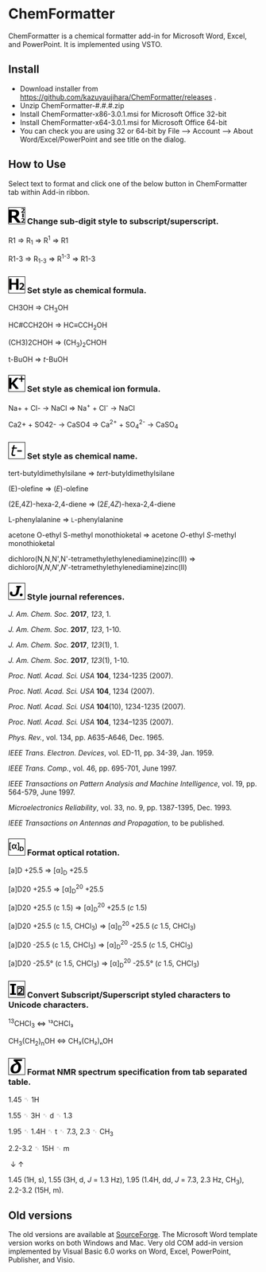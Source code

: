 # ChemFormatter

ChemFormatter is a chemical formatter add-in for Microsoft Word, Excel, and PowerPoint. It is implemented using VSTO.

## Install

- Download installer from https://github.com/kazuyaujihara/ChemFormatter/releases .
- Unzip ChemFormatter-#.#.#.zip
- Install ChemFormatter-x86-3.0.1.msi for Microsoft Office 32-bit
- Install ChemFormatter-x64-3.0.1.msi for Microsoft Office 64-bit
- You can check you are using 32 or 64-bit by File --> Account --> About Word/Excel/PowerPoint and see title on the dialog.

## How to Use

Select text to format and click one of the below button in ChemFormatter tab within Add-in ribbon.

### <img src="ChemFormatter.Lib/Resources/RDigitChanger.png?raw=true" width="32" height="32" border="1" /> Change sub-digit style to subscript/superscript.

R1 ⇒ R<sub>1</sub> ⇒ R<sup>1</sup> ⇒ R1

R1-3 ⇒ R<sub>1-3</sub> ⇒ R<sup>1-3</sup> ⇒ R1-3

### <img src="ChemFormatter.Lib/Resources/ChemFormula.png?raw=true" width="32" height="32" border="1" /> Set style as chemical formula.

CH3OH ⇒ CH<sub>3</sub>OH

HC#CCH2OH ⇒ HC≡CCH<sub>2</sub>OH

(CH3)2CHOH ⇒ (CH<sub>3</sub>)<sub>2</sub>CHOH

t-BuOH ⇒ <i>t</i>-BuOH

### <img src="ChemFormatter.Lib/Resources/IonFormula.png?raw=true" width="32" height="32" border="1" /> Set style as chemical ion formula.

Na+ + Cl- → NaCl ⇒ Na<sup>+</sup> + Cl<sup>-</sup> → NaCl

Ca2+ + SO42- → CaSO4 ⇒ Ca<sup>2+</sup> + SO<sub>4</sub><sup>2-</sup> → CaSO<sub>4</sub>

### <img src="ChemFormatter.Lib/Resources/ChemName.png?raw=true" width="32" height="32" border="1" /> Set style as chemical name.

tert-butyldimethylsilane ⇒ <i>tert</i>-butyldimethylsilane

(E)-olefine ⇒ (<i>E</i>)-olefine

(2E,4Z)-hexa-2,4-diene ⇒ (2<i>E</i>,4<i>Z</i>)-hexa-2,4-diene

L-phenylalanine ⇒ <small>L</small>-phenylalanine

acetone O-ethyl S-methyl monothioketal ⇒ acetone <i>O</i>-ethyl <i>S</i>-methyl monothioketal

dichloro(N,N,N',N'-tetramethylethylenediamine)zinc(II) ⇒ dichloro(<i>N</i>,<i>N</i>,<i>N</i>',<i>N</i>'-tetramethylethylenediamine)zinc(II)

### <img src="ChemFormatter.Lib/Resources/Journal.png?raw=true" width="32" height="32" border="1" /> Style journal references.

<i>J. Am. Chem. Soc.</i> <b>2017</b>, <i>123</i>, 1.

<i>J. Am. Chem. Soc.</i> <b>2017</b>, <i>123</i>, 1-10.

<i>J. Am. Chem. Soc.</i> <b>2017</b>, <i>123</i>(1), 1.

<i>J. Am. Chem. Soc.</i> <b>2017</b>, <i>123</i>(1), 1-10.

<i>Proc. Natl. Acad. Sci. USA</i> <b>104</b>, 1234-1235 (2007).

<i>Proc. Natl. Acad. Sci. USA</i> <b>104</b>, 1234 (2007).

<i>Proc. Natl. Acad. Sci. USA</i> <b>104</b>(10), 1234-1235 (2007).

<i>Proc. Natl. Acad. Sci. USA</i> <b>104</b>, 1234–1235 (2007).

<i>Phys. Rev.</i>, vol. 134, pp. A635-A646, Dec. 1965.

<i>IEEE Trans. Electron. Devices</i>, vol. ED-11, pp. 34-39, Jan. 1959.

<i>IEEE Trans. Comp.</i>, vol. 46, pp. 695-701, June 1997.

<i>IEEE Transactions on Pattern Analysis and Machine Intelligence</i>, vol. 19, pp. 564-579, June 1997.

<i>Microelectronics Reliability</i>, vol. 33, no. 9, pp. 1387-1395, Dec. 1993.

<i>IEEE Transactions on Antennas and Propagation</i>, to be published.

### <img src="ChemFormatter.Lib/Resources/alphaD.png?raw=true" width="32" height="32" border="1" /> Format optical rotation.

[a]D +25.5 ⇒ [α]<sub>D</sub> +25.5

[a]D20 +25.5 ⇒ [α]<sub>D</sub><sup>20</sup> +25.5

[a]D20 +25.5 (c 1.5) ⇒ [α]<sub>D</sub><sup>20</sup> +25.5 (<i>c</i> 1.5)

[a]D20 +25.5 (c 1.5, CHCl<sub>3</sub>) ⇒ [α]<sub>D</sub><sup>20</sup> +25.5 (<i>c</i> 1.5, CHCl<sub>3</sub>)

[a]D20 -25.5 (c 1.5, CHCl<sub>3</sub>) ⇒ [α]<sub>D</sub><sup>20</sup> -25.5 (<i>c</i> 1.5, CHCl<sub>3</sub>)

[a]D20 -25.5° (c 1.5, CHCl<sub>3</sub>) ⇒ [α]<sub>D</sub><sup>20</sup> -25.5° (<i>c</i> 1.5, CHCl<sub>3</sub>)

### <img src="ChemFormatter.Lib/Resources/StyleAsChar.png?raw=true" width="32" height="32" border="1" /> Convert Subscript/Superscript styled characters to Unicode characters.

<sup>13</sup>CHCl<sub>3</sub> ⇔ ¹³CHCl₃

CH<sub>3</sub>(CH<sub>2</sub>)<sub>n</sub>OH ⇔ CH₃(CH₂)ₙOH


### <img src="ChemFormatter.Lib/Resources/NMRSpectrum.png?raw=true" width="32" height="32" border="1" /> Format NMR spectrum specification from tab separated table.

1.45&nbsp;<font color="gray">␉</font>&nbsp;1H

1.55&nbsp;<font color="gray">␉</font>&nbsp;3H&nbsp;<font color="gray">␉</font>&nbsp;d&nbsp;<font color="gray">␉</font>&nbsp;1.3

1.95&nbsp;<font color="gray">␉</font>&nbsp;1.4H&nbsp;<font color="gray">␉</font>&nbsp;t&nbsp;<font color="gray">␉</font>&nbsp;7.3, 2.3&nbsp;<font color="gray">␉</font>&nbsp;CH<sub>3</sub>

2.2-3.2&nbsp;<font color="gray">␉</font>&nbsp;15H&nbsp;<font color="gray">␉</font>&nbsp;m

&nbsp;↓&nbsp;↑

1.45 (1H, s), 1.55 (3H, d, <i>J</i> = 1.3 Hz), 1.95 (1.4H, dd, <i>J</i> = 7.3, 2.3 Hz, CH<sub>3</sub>), 2.2-3.2 (15H, m).

## Old versions

The old versions are available at [SourceForge](https://sourceforge.net/projects/chemformatter/). The Microsoft Word template version works on both Windows and Mac. Very old COM add-in version implemented by Visual Basic 6.0 works on Word, Excel, PowerPoint, Publisher, and Visio.
